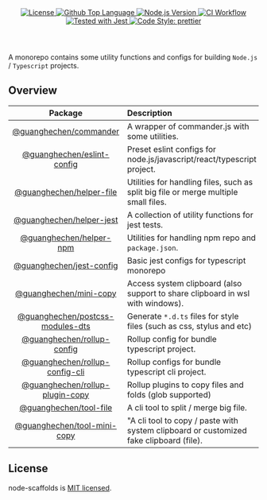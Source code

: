<header>
  <div align="center">
    <a href="#license">
      <img
        alt="License"
        src="https://img.shields.io/github/license/guanghechen/node-scaffolds"
      />
    </a>
    <a href="https://github.com/guanghechen/node-scaffolds/search?l=typescript">
      <img
        alt="Github Top Language"
        src="https://img.shields.io/github/languages/top/guanghechen/node-scaffolds"
      />
    </a>
    <a href="https://github.com/nodejs/node">
      <img
        alt="Node.js Version"
        src="https://img.shields.io/node/v/@guanghechen/rollup-config"
      />
    </a>
    <a href="https://github.com/guanghechen/node-scaffolds/actions/workflows/ci.yml">
      <img
        alt="CI Workflow"
        src="https://github.com/guanghechen/node-scaffolds/actions/workflows/ci.yml/badge.svg"
      />
    </a>
    <a href="https://github.com/facebook/jest">
      <img
        alt="Tested with Jest"
        src="https://img.shields.io/badge/tested_with-jest-9c465e.svg"
      />
    </a>
    <a href="https://github.com/prettier/prettier">
      <img
        alt="Code Style: prettier"
        src="https://img.shields.io/badge/code_style-prettier-ff69b4.svg?style=flat-square"
      />
    </a>
  </div>
</header>


A monorepo contains some utility functions and configs for building `Node.js` / `Typescript` projects.

## Overview

Package                               | Description
:------------------------------------:|:--------------------------
[@guanghechen/commander][]            | A wrapper of commander.js with some utilities.
[@guanghechen/eslint-config][]        | Preset eslint configs for node.js/javascript/react/typescript project.
[@guanghechen/helper-file]            | Utilities for handling files, such as split big file or merge multiple small files.
[@guanghechen/helper-jest][]          | A collection of utility functions for jest tests.
[@guanghechen/helper-npm][]           | Utilities for handling npm repo and `package.json`.
[@guanghechen/jest-config][]          | Basic jest configs for typescript monorepo
[@guanghechen/mini-copy][]            | Access system clipboard (also support to share clipboard in wsl with windows).
[@guanghechen/postcss-modules-dts][]  | Generate `*.d.ts` files for style files (such as css, stylus and etc)
[@guanghechen/rollup-config][]        | Rollup config for bundle typescript project.
[@guanghechen/rollup-config-cli][]    | Rollup configs for bundle typescript cli project.
[@guanghechen/rollup-plugin-copy][]   | Rollup plugins to copy files and folds (glob supported)
[@guanghechen/tool-file][]            | A cli tool to split / merge big file.
[@guanghechen/tool-mini-copy][]       | "A cli tool to copy / paste with system clipboard or customized fake clipboard (file).


## License

node-scaffolds is [MIT licensed](https://github.com/guanghechen/node-scaffolds/tree/release-6.x.x/LICENSE).


[homepage]: https://github.com/guanghechen/node-scaffolds/tree/release-6.x.x
[@guanghechen/eslint-config]: ./packages/eslint-config
[@guanghechen/commander]: ./packages/commander
[@guanghechen/helper-file]: ./packages/helper-file
[@guanghechen/helper-jest]: ./packages/helper-jest
[@guanghechen/helper-npm]: ./packages/helper-npm
[@guanghechen/jest-config]: ./packages/jest-config
[@guanghechen/mini-copy]: ./packages/mini-copy
[@guanghechen/postcss-modules-dts]: ./packages/postcss-modules-dts
[@guanghechen/rollup-config]: ./packages/rollup-config
[@guanghechen/rollup-config-cli]: ./packages/rollup-config-cli
[@guanghechen/rollup-plugin-copy]: ./packages/rollup-plugin-copy
[@guanghechen/tool-file]: ./packages/tool-file
[@guanghechen/tool-git-cipher]: ./packages/tool-git-cipher
[@guanghechen/tool-mini-copy]: ./packages/tool-mini-copy
